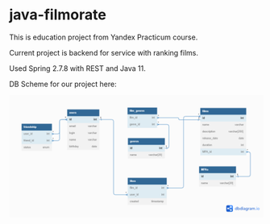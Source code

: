 # java-filmorate
This is education project from Yandex Practicum course.

Current project is backend for service with ranking films.

Used Spring 2.7.8 with REST and Java 11.

DB Scheme for our project here:

![DB_scheme](/assets/DB_scheme.png)